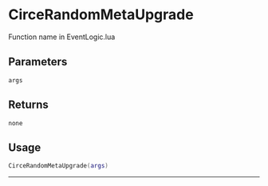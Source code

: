 # CirceRandomMetaUpgrade
Function name in EventLogic.lua
## Parameters
`args`
## Returns
`none`
## Usage
```lua
CirceRandomMetaUpgrade(args)
```
---
